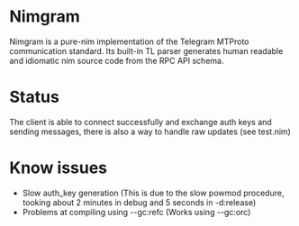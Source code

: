# Nimgram 
Nimgram is a pure-nim implementation of the Telegram MTProto communication standard. Its
built-in TL parser generates human readable and idiomatic nim source code from the RPC API
schema.

# Status
The client is able to connect successfully and exchange auth keys and sending messages, there is also a way to handle raw updates (see test.nim)

# Know issues
- Slow auth_key generation (This is due to the slow powmod procedure, tooking about 2 minutes in debug and 5 seconds in -d:release)
- Problems at compiling using --gc:refc (Works using --gc:orc)

